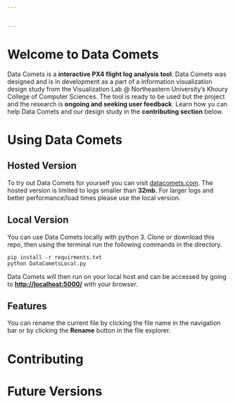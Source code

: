 ```yaml
---


---
```


<h1 id="welcome-to-data-comets">Welcome to Data Comets</h1>
<p>Data Comets is a <strong>interactive PX4 flight log analysis tool</strong>. Data Comets was designed and is in development as a part of a information visualization design study from the Visualization Lab @ Northeastern University’s Khoury College of Computer Sciences. The tool is ready to be used but the project and the research is <strong>ongoing and seeking user feedback</strong>. Learn how yu can help Data Comets and our design study in the <strong>contributing section</strong> below.</p>
<h1 id="using-data-comets">Using Data Comets</h1>
<h2 id="hosted-version">Hosted Version</h2>
<p>To try out Data Comets for yourself you can visit <a href="www.datacomets.com">datacomets.com</a>. The hosted version is limited to logs smaller than <strong>32mb</strong>. For larger logs and better performance/load times please use the local version.</p>
<h2 id="local-version">Local Version</h2>
<p>You can use Data Comets locally with python 3. Clone or download this repo, then using the terminal run the following commands in the directory.</p>
<pre><code>pip install -r requirments.txt
python DataCometsLocal.py
</code></pre>
<p>Data Comets will then run on your local host and can be accessed by going to <strong><a href="http://localhost:5000/">http://localhost:5000/</a></strong> with your browser.</p>
<h2 id="features">Features</h2>
<p>You can rename the current file by clicking the file name in the navigation bar or by clicking the <strong>Rename</strong> button in the file explorer.</p>
<h1 id="contributing">Contributing</h1>
<h1 id="future-versions">Future Versions</h1>

